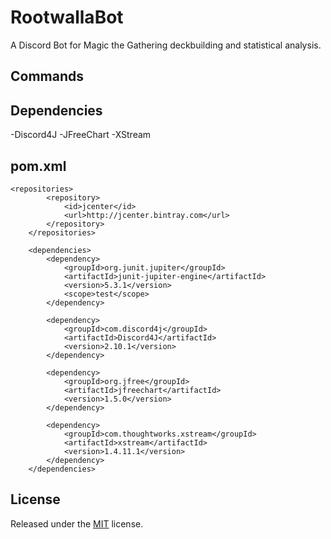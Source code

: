 # RootwallaBot
A Discord Bot for Magic the Gathering deckbuilding and statistical analysis.

## Commands

## Dependencies

-Discord4J
-JFreeChart
-XStream

## pom.xml 

```
<repositories>
		<repository>
			<id>jcenter</id>
			<url>http://jcenter.bintray.com</url>
		</repository>
	</repositories>

	<dependencies>
		<dependency>
			<groupId>org.junit.jupiter</groupId>
			<artifactId>junit-jupiter-engine</artifactId>
			<version>5.3.1</version>
			<scope>test</scope>
		</dependency>

		<dependency>
			<groupId>com.discord4j</groupId>
			<artifactId>Discord4J</artifactId>
			<version>2.10.1</version>
		</dependency>

		<dependency>
			<groupId>org.jfree</groupId>
			<artifactId>jfreechart</artifactId>
			<version>1.5.0</version>
		</dependency>

		<dependency>
			<groupId>com.thoughtworks.xstream</groupId>
			<artifactId>xstream</artifactId>
			<version>1.4.11.1</version>
		</dependency>
	</dependencies>
```

## License
Released under the [MIT](https://opensource.org/licenses/MIT) license.
